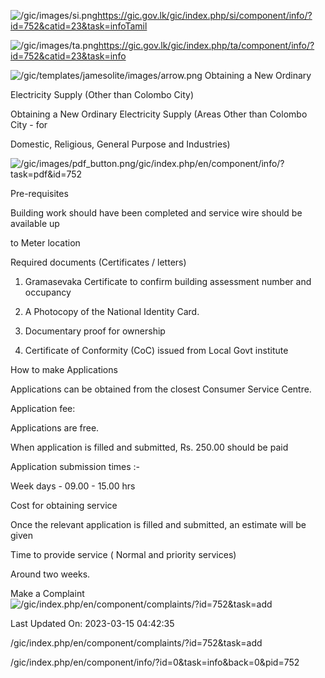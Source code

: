 <!-- Source: https://gic.gov.lk/gic/index.php/en/component/info/?id=752&catid=23&task=info -->

![/gic/images/si.png](/gic/images/si.png)https://gic.gov.lk/gic/index.php/si/component/info/?id=752&catid=23&task=infoTamil

![/gic/images/ta.png](/gic/images/ta.png)https://gic.gov.lk/gic/index.php/ta/component/info/?id=752&catid=23&task=info

![/gic/templates/jamesolite/images/arrow.png](/gic/templates/jamesolite/images/arrow.png) Obtaining a New Ordinary

Electricity Supply (Other than Colombo City)

Obtaining a New Ordinary Electricity Supply (Areas Other than Colombo City - for

Domestic, Religious, General Purpose and Industries)

![/gic/images/pdf_button.png](/gic/images/pdf_button.png)/gic/index.php/en/component/info/?task=pdf&id=752

Pre-requisites

Building work should have been completed and service wire should be available up

to Meter location

Required documents (Certificates / letters)

1. Gramasevaka Certificate to confirm building assessment number and occupancy

2. A Photocopy of the National Identity Card.

3. Documentary proof for ownership

4. Certificate of Conformity (CoC) issued from Local Govt institute

How to make Applications

Applications can be obtained from the closest Consumer Service Centre.

Application fee:

Applications are free.

When application is filled and submitted, Rs. 250.00 should be paid

Application submission times :-

Week days - 09.00 - 15.00 hrs

Cost for obtaining service

Once the relevant application is filled and submitted, an estimate will be given

Time to provide service ( Normal and priority services)

Around two weeks.

Make a Complaint ![/gic/index.php/en/component/complaints/?id=752&task=add](/gic/index.php/en/component/complaints/?id=752&task=add)

Last Updated On: 2023-03-15 04:42:35

/gic/index.php/en/component/complaints/?id=752&task=add

/gic/index.php/en/component/info/?id=0&task=info&back=0&pid=752